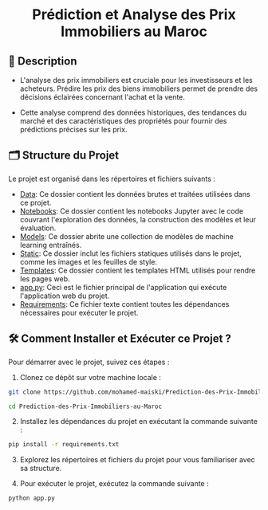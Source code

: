 <h1 align="center">Prédiction et Analyse des Prix Immobiliers au Maroc</h1>

## 📝 Description 
- L'analyse des prix immobiliers est cruciale pour les investisseurs et les acheteurs. Prédire les prix des biens immobiliers permet de prendre des décisions éclairées concernant l'achat et la vente.

- Cette analyse comprend des données historiques, des tendances du marché et des caractéristiques des propriétés pour fournir des prédictions précises sur les prix.

## 🗂️ Structure du Projet

Le projet est organisé dans les répertoires et fichiers suivants :
- [Data](data/): Ce dossier contient les données brutes et traitées utilisées dans ce projet.
- [Notebooks](notebooks/): Ce dossier contient les notebooks Jupyter avec le code couvrant l'exploration des données, la construction des modèles et leur évaluation.
- [Models](models/): Ce dossier abrite une collection de modèles de machine learning entraînés.
- [Static](static/): Ce dossier inclut les fichiers statiques utilisés dans le projet, comme les images et les feuilles de style.
- [Templates](templates/): Ce dossier contient les templates HTML utilisés pour rendre les pages web.
- [app.py](app.py): Ceci est le fichier principal de l'application qui exécute l'application web du projet.
- [Requirements](requirements.txt): Ce fichier texte contient toutes les dépendances nécessaires pour exécuter le projet.

## 🛠️ Comment Installer et Exécuter ce Projet ?

Pour démarrer avec le projet, suivez ces étapes :

1. Clonez ce dépôt sur votre machine locale :
```bash
git clone https://github.com/mohamed-maiski/Prediction-des-Prix-Immobiliers-au-Maroc.git
```
```bash
cd Prediction-des-Prix-Immobiliers-au-Maroc
```
2. Installez les dépendances du projet en exécutant la commande suivante :
```bash
pip install -r requirements.txt
```
3. Explorez les répertoires et fichiers du projet pour vous familiariser avec sa structure.

4. Pour exécuter le projet, exécutez la commande suivante :
```bash
python app.py
```
